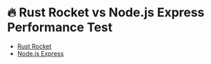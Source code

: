 # 🔥 Rust Rocket vs Node.js Express Performance Test

- [Rust Rocket](./rust-rocket)
- [Node.js Express](./nodejs-express)
